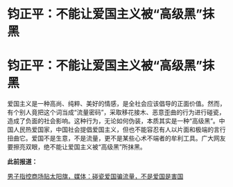 # 钧正平：不能让爱国主义被“高级黑”抹黑

# 钧正平：不能让爱国主义被“高级黑”抹黑

爱国主义是一种高尚、纯粹、美好的情感，是全社会应该倡导的正面价值。然而，有个别人竟把这个词当成“流量密码”，采取移花接木、恶意歪曲的行为进行碰瓷，造成了负面的社会影响。这种行为，无论如何伪装，本质其实是一种“高级黑”。中国人民热爱国家，中国社会提倡爱国主义，但也不能容忍有人以片面和极端的言行扭曲它。爱国不是生意，不是流量，更不是某些心术不端者的牟利工具。广大网友要擦亮双眼，绝不能让爱国主义被“高级黑”所抹黑。

**此前报道：**

[男子指控商场贴太阳旗，媒体：碰瓷爱国骗流量，不是爱国是害国](https://news.qq.com/rain/a/20240126A04NSF00)

